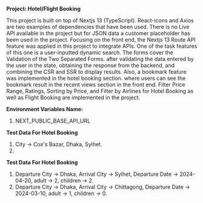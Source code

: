 
**Project: Hotel/Flight Booking**

This project is built on top of Nextjs 13 (TypeScript). React-icons and Axios are two examples of dependencies that have been used. There is no Live API available in the project but for JSON data a customer placeholder has been used in the project. Focusing on the front end, the Nextjs 13 Route API feature was applied in this project to integrate APIs. 
One of the task features of this one is a user-inputted dynamic search. The forms cover the Validation of the Two Separated Forms. after validating the data entered by the user in the state, obtaining the response from the backend, and combining the CSR and SSR to display results. Also, a bookmark feature was implemented in the hotel booking section. where users can see the bookmark result in the recent views section in the front end. Filter Price Range, Ratings, Sorting by Price, and Filter by Airlines for Hotel Booking as well as Flight Booking are implemented in the project.

**Environment Variables Name:**

1. NEXT_PUBLIC_BASE_API_URL

**Test Data For Hotel Booking**
  1. City -> Cox's Bazar, Dhaka, Sylhet.
  2. 
**Test Data For Hotel Booking**
  1. Departure City -> Dhaka, Arrival City -> Sylhet, Departure Date -> 2024-04-20, adult -> 2, children -> 2.
  3. Departure City -> Dhaka, Arrival City -> Chittagong, Departure Date -> 2024-03-10, adult -> 1, children -> 0.

